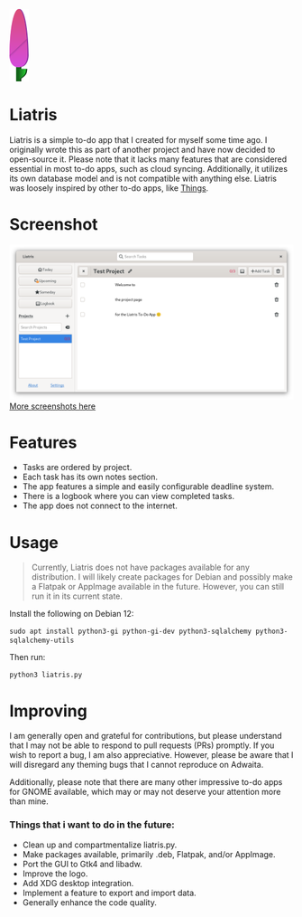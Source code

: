 ![](https://github.com/nixcapra/liatris/blob/main/media/liatris_logo_128.png)
# Liatris
Liatris is a simple to-do app that I created for myself some time ago. I originally wrote this as part of another project and have now decided to open-source it. Please note that it lacks many features that are considered essential in most to-do apps, such as cloud syncing. Additionally, it utilizes its own database model and is not compatible with anything else. Liatris was loosely inspired by other to-do apps, like [Things](https://culturedcode.com/things/).

# Screenshot
![](https://github.com/nixcapra/liatris/blob/main/media/screenshots/adw_light_1.png)
[More screenshots here](https://github.com/nixcapra/liatris/tree/main/media/screenshots)

# Features
- Tasks are ordered by project.
- Each task has its own notes section.
- The app features a simple and easily configurable deadline system.
- There is a logbook where you can view completed tasks.
- The app does not connect to the internet.

# Usage
>Currently, Liatris does not have packages available for any distribution. I will likely create packages for Debian and possibly make a Flatpak or AppImage available in the future. However, you can still run it in its current state.

Install the following on Debian 12:

    sudo apt install python3-gi python-gi-dev python3-sqlalchemy python3-sqlalchemy-utils

Then run:

    python3 liatris.py
    
# Improving

I am generally open and grateful for contributions, but please understand that I may not be able to respond to pull requests (PRs) promptly. If you wish to report a bug, I am also appreciative. However, please be aware that I will disregard any theming bugs that I cannot reproduce on Adwaita.

Additionally, please note that there are many other impressive to-do apps for GNOME available, which may or may not deserve your attention more than mine.

### Things that i want to do in the future:

- Clean up and compartmentalize liatris.py.
- Make packages available, primarily .deb, Flatpak, and/or AppImage.
- Port the GUI to Gtk4 and libadw.
- Improve the logo.
- Add XDG desktop integration.
- Implement a feature to export and import data.
- Generally enhance the code quality.
